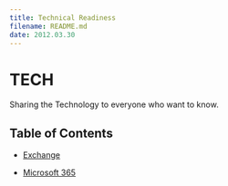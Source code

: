 ```yaml
---
title: Technical Readiness
filename: README.md
date: 2012.03.30
---
```


# TECH

Sharing the Technology to everyone who want to know.

## Table of Contents

- [Exchange](Exchange/README)

- [Microsoft 365](Microsoft365/README)